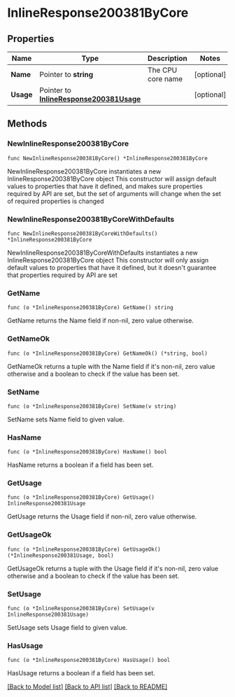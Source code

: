 # InlineResponse200381ByCore

## Properties

Name | Type | Description | Notes
------------ | ------------- | ------------- | -------------
**Name** | Pointer to **string** | The CPU core name | [optional] 
**Usage** | Pointer to [**InlineResponse200381Usage**](InlineResponse200381Usage.md) |  | [optional] 

## Methods

### NewInlineResponse200381ByCore

`func NewInlineResponse200381ByCore() *InlineResponse200381ByCore`

NewInlineResponse200381ByCore instantiates a new InlineResponse200381ByCore object
This constructor will assign default values to properties that have it defined,
and makes sure properties required by API are set, but the set of arguments
will change when the set of required properties is changed

### NewInlineResponse200381ByCoreWithDefaults

`func NewInlineResponse200381ByCoreWithDefaults() *InlineResponse200381ByCore`

NewInlineResponse200381ByCoreWithDefaults instantiates a new InlineResponse200381ByCore object
This constructor will only assign default values to properties that have it defined,
but it doesn't guarantee that properties required by API are set

### GetName

`func (o *InlineResponse200381ByCore) GetName() string`

GetName returns the Name field if non-nil, zero value otherwise.

### GetNameOk

`func (o *InlineResponse200381ByCore) GetNameOk() (*string, bool)`

GetNameOk returns a tuple with the Name field if it's non-nil, zero value otherwise
and a boolean to check if the value has been set.

### SetName

`func (o *InlineResponse200381ByCore) SetName(v string)`

SetName sets Name field to given value.

### HasName

`func (o *InlineResponse200381ByCore) HasName() bool`

HasName returns a boolean if a field has been set.

### GetUsage

`func (o *InlineResponse200381ByCore) GetUsage() InlineResponse200381Usage`

GetUsage returns the Usage field if non-nil, zero value otherwise.

### GetUsageOk

`func (o *InlineResponse200381ByCore) GetUsageOk() (*InlineResponse200381Usage, bool)`

GetUsageOk returns a tuple with the Usage field if it's non-nil, zero value otherwise
and a boolean to check if the value has been set.

### SetUsage

`func (o *InlineResponse200381ByCore) SetUsage(v InlineResponse200381Usage)`

SetUsage sets Usage field to given value.

### HasUsage

`func (o *InlineResponse200381ByCore) HasUsage() bool`

HasUsage returns a boolean if a field has been set.


[[Back to Model list]](../README.md#documentation-for-models) [[Back to API list]](../README.md#documentation-for-api-endpoints) [[Back to README]](../README.md)


